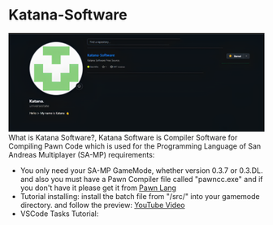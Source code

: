 # Katana-Software
![Katana](Thumbnail.png)
What is Katana Software?, Katana Software is Compiler Software for Compiling Pawn Code which is used for the Programming Language of San Andreas Multiplayer (SA-MP)
requirements:
- You only need your SA-MP GameMode, whether version 0.3.7 or 0.3.DL. and also you must have a Pawn Compiler file called "pawncc.exe" and if you don't have it please get it from [Pawn Lang](https://github.com/pawn-lang/compiler/releases)
- Tutorial installing: install the batch file from "/src/" into your gamemode directory. and follow the preview: [YouTube Video](https://www.youtube.com/watch?v=Xn5ZiOmkCPM)
- VSCode Tasks Tutorial: 
